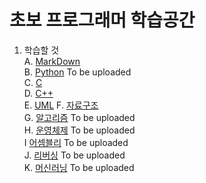 # 초보 프로그래머 학습공간  


1. 학습할 것  
  A. [MarkDown](https://github.com/Nighthom/Files/blob/main/Study/MarkDown/Readme.md)  
  B. [Python]() To be uploaded    
  C. [C](https://github.com/Nighthom/Files/tree/main/Study/C)   
  D. [C++](https://github.com/Nighthom/Files/blob/main/Study/C++/readme.md)  
  E. [UML](https://github.com/Nighthom/Files/tree/main/Study/C%2B%2B/Class/%EC%83%81%EC%86%8D/UML)
  F. [자료구조](https://github.com/Nighthom/Files/tree/main/%EC%9E%90%EB%A3%8C%EA%B5%AC%EC%A1%B0)  
  G. [알고리즘]() To be uploaded    
  H. [운영체제]() To be uploaded  
  I [어셈블리]() To be uploaded    
  J. [리버싱]()   To be uploaded    
  K. [머신러닝]() To be uploaded    
